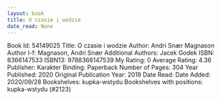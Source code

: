 ```yaml
---
layout: book
title: O czasie i wodzie
date_read: None
---
```


Book Id: 54149025
Title: O czasie i wodzie
Author: Andri Snær Magnason
Author l-f: Magnason, Andri Snær
Additional Authors: Jacek Godek
ISBN: 8366147533
ISBN13: 9788366147539
My Rating: 0
Average Rating: 4.36
Publisher: Karakter
Binding: Paperback
Number of Pages: 304
Year Published: 2020
Original Publication Year: 2019
Date Read: 
Date Added: 2020/09/28
Bookshelves: kupka-wstydu
Bookshelves with positions: kupka-wstydu (#2123)


